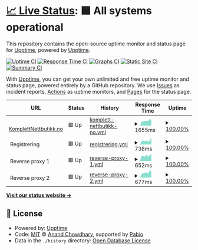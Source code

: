 # [📈 Live Status](https://upptime.github.io/upptime): <!--live status--> **🟩 All systems operational**

This repository contains the open-source uptime monitor and status page for [Upptime](https://upptime.js.org), powered by [Upptime](https://github.com/upptime/upptime).

[![Uptime CI](https://github.com/KomplettNettbutikk/status/workflows/Uptime%20CI/badge.svg)](https://github.com/KomplettNettbutikk/status/actions?query=workflow%3A%22Uptime+CI%22)
[![Response Time CI](https://github.com/KomplettNettbutikk/status/workflows/Response%20Time%20CI/badge.svg)](https://github.com/KomplettNettbutikk/status/actions?query=workflow%3A%22Response+Time+CI%22)
[![Graphs CI](https://github.com/KomplettNettbutikk/status/workflows/Graphs%20CI/badge.svg)](https://github.com/KomplettNettbutikk/status/actions?query=workflow%3A%22Graphs+CI%22)
[![Static Site CI](https://github.com/KomplettNettbutikk/status/workflows/Static%20Site%20CI/badge.svg)](https://github.com/KomplettNettbutikk/status/actions?query=workflow%3A%22Static+Site+CI%22)
[![Summary CI](https://github.com/KomplettNettbutikk/status/workflows/Summary%20CI/badge.svg)](https://github.com/KomplettNettbutikk/status/actions?query=workflow%3A%22Summary+CI%22)

With [Upptime](https://upptime.js.org), you can get your own unlimited and free uptime monitor and status page, powered entirely by a GitHub repository. We use [Issues](https://github.com/upptime/upptime/issues) as incident reports, [Actions](https://github.com/KomplettNettbutikk/status/actions) as uptime monitors, and [Pages](https://upptime.github.io/upptime) for the status page.

<!--start: status pages-->
<!-- This summary is generated by Upptime (https://github.com/upptime/upptime) -->
<!-- Do not edit this manually, your changes will be overwritten -->
<!-- prettier-ignore -->
| URL | Status | History | Response Time | Uptime |
| --- | ------ | ------- | ------------- | ------ |
| <img alt="" src="https://icons.duckduckgo.com/ip3/www.komplettnettbutikk.no.ico" height="13"> [KomplettNettbutikk.no](https://www.komplettnettbutikk.no) | 🟩 Up | [komplett-nettbutikk-no.yml](https://github.com/KomplettNettbutikk/status/commits/HEAD/history/komplett-nettbutikk-no.yml) | <details><summary><img alt="Response time graph" src="./graphs/komplett-nettbutikk-no/response-time-week.png" height="20"> 1655ms</summary><br><a href="https://status.komplettnettbutikk.no/history/komplett-nettbutikk-no"><img alt="Response time 1622" src="https://img.shields.io/endpoint?url=https%3A%2F%2Fraw.githubusercontent.com%2FKomplettNettbutikk%2Fstatus%2FHEAD%2Fapi%2Fkomplett-nettbutikk-no%2Fresponse-time.json"></a><br><a href="https://status.komplettnettbutikk.no/history/komplett-nettbutikk-no"><img alt="24-hour response time 1981" src="https://img.shields.io/endpoint?url=https%3A%2F%2Fraw.githubusercontent.com%2FKomplettNettbutikk%2Fstatus%2FHEAD%2Fapi%2Fkomplett-nettbutikk-no%2Fresponse-time-day.json"></a><br><a href="https://status.komplettnettbutikk.no/history/komplett-nettbutikk-no"><img alt="7-day response time 1655" src="https://img.shields.io/endpoint?url=https%3A%2F%2Fraw.githubusercontent.com%2FKomplettNettbutikk%2Fstatus%2FHEAD%2Fapi%2Fkomplett-nettbutikk-no%2Fresponse-time-week.json"></a><br><a href="https://status.komplettnettbutikk.no/history/komplett-nettbutikk-no"><img alt="30-day response time 1620" src="https://img.shields.io/endpoint?url=https%3A%2F%2Fraw.githubusercontent.com%2FKomplettNettbutikk%2Fstatus%2FHEAD%2Fapi%2Fkomplett-nettbutikk-no%2Fresponse-time-month.json"></a><br><a href="https://status.komplettnettbutikk.no/history/komplett-nettbutikk-no"><img alt="1-year response time 1622" src="https://img.shields.io/endpoint?url=https%3A%2F%2Fraw.githubusercontent.com%2FKomplettNettbutikk%2Fstatus%2FHEAD%2Fapi%2Fkomplett-nettbutikk-no%2Fresponse-time-year.json"></a></details> | <details><summary><a href="https://status.komplettnettbutikk.no/history/komplett-nettbutikk-no">100.00%</a></summary><a href="https://status.komplettnettbutikk.no/history/komplett-nettbutikk-no"><img alt="All-time uptime 99.99%" src="https://img.shields.io/endpoint?url=https%3A%2F%2Fraw.githubusercontent.com%2FKomplettNettbutikk%2Fstatus%2FHEAD%2Fapi%2Fkomplett-nettbutikk-no%2Fuptime.json"></a><br><a href="https://status.komplettnettbutikk.no/history/komplett-nettbutikk-no"><img alt="24-hour uptime 100.00%" src="https://img.shields.io/endpoint?url=https%3A%2F%2Fraw.githubusercontent.com%2FKomplettNettbutikk%2Fstatus%2FHEAD%2Fapi%2Fkomplett-nettbutikk-no%2Fuptime-day.json"></a><br><a href="https://status.komplettnettbutikk.no/history/komplett-nettbutikk-no"><img alt="7-day uptime 100.00%" src="https://img.shields.io/endpoint?url=https%3A%2F%2Fraw.githubusercontent.com%2FKomplettNettbutikk%2Fstatus%2FHEAD%2Fapi%2Fkomplett-nettbutikk-no%2Fuptime-week.json"></a><br><a href="https://status.komplettnettbutikk.no/history/komplett-nettbutikk-no"><img alt="30-day uptime 100.00%" src="https://img.shields.io/endpoint?url=https%3A%2F%2Fraw.githubusercontent.com%2FKomplettNettbutikk%2Fstatus%2FHEAD%2Fapi%2Fkomplett-nettbutikk-no%2Fuptime-month.json"></a><br><a href="https://status.komplettnettbutikk.no/history/komplett-nettbutikk-no"><img alt="1-year uptime 99.99%" src="https://img.shields.io/endpoint?url=https%3A%2F%2Fraw.githubusercontent.com%2FKomplettNettbutikk%2Fstatus%2FHEAD%2Fapi%2Fkomplett-nettbutikk-no%2Fuptime-year.json"></a></details>
| <img alt="" src="https://icons.duckduckgo.com/ip3/null.ico" height="13"> Registrering | 🟩 Up | [registrering.yml](https://github.com/KomplettNettbutikk/status/commits/HEAD/history/registrering.yml) | <details><summary><img alt="Response time graph" src="./graphs/registrering/response-time-week.png" height="20"> 738ms</summary><br><a href="https://status.komplettnettbutikk.no/history/registrering"><img alt="Response time 695" src="https://img.shields.io/endpoint?url=https%3A%2F%2Fraw.githubusercontent.com%2FKomplettNettbutikk%2Fstatus%2FHEAD%2Fapi%2Fregistrering%2Fresponse-time.json"></a><br><a href="https://status.komplettnettbutikk.no/history/registrering"><img alt="24-hour response time 1335" src="https://img.shields.io/endpoint?url=https%3A%2F%2Fraw.githubusercontent.com%2FKomplettNettbutikk%2Fstatus%2FHEAD%2Fapi%2Fregistrering%2Fresponse-time-day.json"></a><br><a href="https://status.komplettnettbutikk.no/history/registrering"><img alt="7-day response time 738" src="https://img.shields.io/endpoint?url=https%3A%2F%2Fraw.githubusercontent.com%2FKomplettNettbutikk%2Fstatus%2FHEAD%2Fapi%2Fregistrering%2Fresponse-time-week.json"></a><br><a href="https://status.komplettnettbutikk.no/history/registrering"><img alt="30-day response time 698" src="https://img.shields.io/endpoint?url=https%3A%2F%2Fraw.githubusercontent.com%2FKomplettNettbutikk%2Fstatus%2FHEAD%2Fapi%2Fregistrering%2Fresponse-time-month.json"></a><br><a href="https://status.komplettnettbutikk.no/history/registrering"><img alt="1-year response time 695" src="https://img.shields.io/endpoint?url=https%3A%2F%2Fraw.githubusercontent.com%2FKomplettNettbutikk%2Fstatus%2FHEAD%2Fapi%2Fregistrering%2Fresponse-time-year.json"></a></details> | <details><summary><a href="https://status.komplettnettbutikk.no/history/registrering">100.00%</a></summary><a href="https://status.komplettnettbutikk.no/history/registrering"><img alt="All-time uptime 100.00%" src="https://img.shields.io/endpoint?url=https%3A%2F%2Fraw.githubusercontent.com%2FKomplettNettbutikk%2Fstatus%2FHEAD%2Fapi%2Fregistrering%2Fuptime.json"></a><br><a href="https://status.komplettnettbutikk.no/history/registrering"><img alt="24-hour uptime 100.00%" src="https://img.shields.io/endpoint?url=https%3A%2F%2Fraw.githubusercontent.com%2FKomplettNettbutikk%2Fstatus%2FHEAD%2Fapi%2Fregistrering%2Fuptime-day.json"></a><br><a href="https://status.komplettnettbutikk.no/history/registrering"><img alt="7-day uptime 100.00%" src="https://img.shields.io/endpoint?url=https%3A%2F%2Fraw.githubusercontent.com%2FKomplettNettbutikk%2Fstatus%2FHEAD%2Fapi%2Fregistrering%2Fuptime-week.json"></a><br><a href="https://status.komplettnettbutikk.no/history/registrering"><img alt="30-day uptime 100.00%" src="https://img.shields.io/endpoint?url=https%3A%2F%2Fraw.githubusercontent.com%2FKomplettNettbutikk%2Fstatus%2FHEAD%2Fapi%2Fregistrering%2Fuptime-month.json"></a><br><a href="https://status.komplettnettbutikk.no/history/registrering"><img alt="1-year uptime 100.00%" src="https://img.shields.io/endpoint?url=https%3A%2F%2Fraw.githubusercontent.com%2FKomplettNettbutikk%2Fstatus%2FHEAD%2Fapi%2Fregistrering%2Fuptime-year.json"></a></details>
| <img alt="" src="https://icons.duckduckgo.com/ip3/null.ico" height="13"> Reverse proxy 1 | 🟩 Up | [reverse-proxy-1.yml](https://github.com/KomplettNettbutikk/status/commits/HEAD/history/reverse-proxy-1.yml) | <details><summary><img alt="Response time graph" src="./graphs/reverse-proxy-1/response-time-week.png" height="20"> 652ms</summary><br><a href="https://status.komplettnettbutikk.no/history/reverse-proxy-1"><img alt="Response time 653" src="https://img.shields.io/endpoint?url=https%3A%2F%2Fraw.githubusercontent.com%2FKomplettNettbutikk%2Fstatus%2FHEAD%2Fapi%2Freverse-proxy-1%2Fresponse-time.json"></a><br><a href="https://status.komplettnettbutikk.no/history/reverse-proxy-1"><img alt="24-hour response time 845" src="https://img.shields.io/endpoint?url=https%3A%2F%2Fraw.githubusercontent.com%2FKomplettNettbutikk%2Fstatus%2FHEAD%2Fapi%2Freverse-proxy-1%2Fresponse-time-day.json"></a><br><a href="https://status.komplettnettbutikk.no/history/reverse-proxy-1"><img alt="7-day response time 652" src="https://img.shields.io/endpoint?url=https%3A%2F%2Fraw.githubusercontent.com%2FKomplettNettbutikk%2Fstatus%2FHEAD%2Fapi%2Freverse-proxy-1%2Fresponse-time-week.json"></a><br><a href="https://status.komplettnettbutikk.no/history/reverse-proxy-1"><img alt="30-day response time 660" src="https://img.shields.io/endpoint?url=https%3A%2F%2Fraw.githubusercontent.com%2FKomplettNettbutikk%2Fstatus%2FHEAD%2Fapi%2Freverse-proxy-1%2Fresponse-time-month.json"></a><br><a href="https://status.komplettnettbutikk.no/history/reverse-proxy-1"><img alt="1-year response time 653" src="https://img.shields.io/endpoint?url=https%3A%2F%2Fraw.githubusercontent.com%2FKomplettNettbutikk%2Fstatus%2FHEAD%2Fapi%2Freverse-proxy-1%2Fresponse-time-year.json"></a></details> | <details><summary><a href="https://status.komplettnettbutikk.no/history/reverse-proxy-1">100.00%</a></summary><a href="https://status.komplettnettbutikk.no/history/reverse-proxy-1"><img alt="All-time uptime 99.98%" src="https://img.shields.io/endpoint?url=https%3A%2F%2Fraw.githubusercontent.com%2FKomplettNettbutikk%2Fstatus%2FHEAD%2Fapi%2Freverse-proxy-1%2Fuptime.json"></a><br><a href="https://status.komplettnettbutikk.no/history/reverse-proxy-1"><img alt="24-hour uptime 100.00%" src="https://img.shields.io/endpoint?url=https%3A%2F%2Fraw.githubusercontent.com%2FKomplettNettbutikk%2Fstatus%2FHEAD%2Fapi%2Freverse-proxy-1%2Fuptime-day.json"></a><br><a href="https://status.komplettnettbutikk.no/history/reverse-proxy-1"><img alt="7-day uptime 100.00%" src="https://img.shields.io/endpoint?url=https%3A%2F%2Fraw.githubusercontent.com%2FKomplettNettbutikk%2Fstatus%2FHEAD%2Fapi%2Freverse-proxy-1%2Fuptime-week.json"></a><br><a href="https://status.komplettnettbutikk.no/history/reverse-proxy-1"><img alt="30-day uptime 100.00%" src="https://img.shields.io/endpoint?url=https%3A%2F%2Fraw.githubusercontent.com%2FKomplettNettbutikk%2Fstatus%2FHEAD%2Fapi%2Freverse-proxy-1%2Fuptime-month.json"></a><br><a href="https://status.komplettnettbutikk.no/history/reverse-proxy-1"><img alt="1-year uptime 99.98%" src="https://img.shields.io/endpoint?url=https%3A%2F%2Fraw.githubusercontent.com%2FKomplettNettbutikk%2Fstatus%2FHEAD%2Fapi%2Freverse-proxy-1%2Fuptime-year.json"></a></details>
| <img alt="" src="https://icons.duckduckgo.com/ip3/null.ico" height="13"> Reverse proxy 2 | 🟩 Up | [reverse-proxy-2.yml](https://github.com/KomplettNettbutikk/status/commits/HEAD/history/reverse-proxy-2.yml) | <details><summary><img alt="Response time graph" src="./graphs/reverse-proxy-2/response-time-week.png" height="20"> 677ms</summary><br><a href="https://status.komplettnettbutikk.no/history/reverse-proxy-2"><img alt="Response time 615" src="https://img.shields.io/endpoint?url=https%3A%2F%2Fraw.githubusercontent.com%2FKomplettNettbutikk%2Fstatus%2FHEAD%2Fapi%2Freverse-proxy-2%2Fresponse-time.json"></a><br><a href="https://status.komplettnettbutikk.no/history/reverse-proxy-2"><img alt="24-hour response time 848" src="https://img.shields.io/endpoint?url=https%3A%2F%2Fraw.githubusercontent.com%2FKomplettNettbutikk%2Fstatus%2FHEAD%2Fapi%2Freverse-proxy-2%2Fresponse-time-day.json"></a><br><a href="https://status.komplettnettbutikk.no/history/reverse-proxy-2"><img alt="7-day response time 677" src="https://img.shields.io/endpoint?url=https%3A%2F%2Fraw.githubusercontent.com%2FKomplettNettbutikk%2Fstatus%2FHEAD%2Fapi%2Freverse-proxy-2%2Fresponse-time-week.json"></a><br><a href="https://status.komplettnettbutikk.no/history/reverse-proxy-2"><img alt="30-day response time 633" src="https://img.shields.io/endpoint?url=https%3A%2F%2Fraw.githubusercontent.com%2FKomplettNettbutikk%2Fstatus%2FHEAD%2Fapi%2Freverse-proxy-2%2Fresponse-time-month.json"></a><br><a href="https://status.komplettnettbutikk.no/history/reverse-proxy-2"><img alt="1-year response time 615" src="https://img.shields.io/endpoint?url=https%3A%2F%2Fraw.githubusercontent.com%2FKomplettNettbutikk%2Fstatus%2FHEAD%2Fapi%2Freverse-proxy-2%2Fresponse-time-year.json"></a></details> | <details><summary><a href="https://status.komplettnettbutikk.no/history/reverse-proxy-2">100.00%</a></summary><a href="https://status.komplettnettbutikk.no/history/reverse-proxy-2"><img alt="All-time uptime 99.99%" src="https://img.shields.io/endpoint?url=https%3A%2F%2Fraw.githubusercontent.com%2FKomplettNettbutikk%2Fstatus%2FHEAD%2Fapi%2Freverse-proxy-2%2Fuptime.json"></a><br><a href="https://status.komplettnettbutikk.no/history/reverse-proxy-2"><img alt="24-hour uptime 100.00%" src="https://img.shields.io/endpoint?url=https%3A%2F%2Fraw.githubusercontent.com%2FKomplettNettbutikk%2Fstatus%2FHEAD%2Fapi%2Freverse-proxy-2%2Fuptime-day.json"></a><br><a href="https://status.komplettnettbutikk.no/history/reverse-proxy-2"><img alt="7-day uptime 100.00%" src="https://img.shields.io/endpoint?url=https%3A%2F%2Fraw.githubusercontent.com%2FKomplettNettbutikk%2Fstatus%2FHEAD%2Fapi%2Freverse-proxy-2%2Fuptime-week.json"></a><br><a href="https://status.komplettnettbutikk.no/history/reverse-proxy-2"><img alt="30-day uptime 100.00%" src="https://img.shields.io/endpoint?url=https%3A%2F%2Fraw.githubusercontent.com%2FKomplettNettbutikk%2Fstatus%2FHEAD%2Fapi%2Freverse-proxy-2%2Fuptime-month.json"></a><br><a href="https://status.komplettnettbutikk.no/history/reverse-proxy-2"><img alt="1-year uptime 99.99%" src="https://img.shields.io/endpoint?url=https%3A%2F%2Fraw.githubusercontent.com%2FKomplettNettbutikk%2Fstatus%2FHEAD%2Fapi%2Freverse-proxy-2%2Fuptime-year.json"></a></details>

<!--end: status pages-->

[**Visit our status website →**](https://upptime.github.io/upptime)

## 📄 License

- Powered by: [Upptime](https://github.com/upptime/upptime)
- Code: [MIT](./LICENSE) © [Anand Chowdhary](https://anandchowdhary.com), supported by [Pabio](https://pabio.com)
- Data in the `./history` directory: [Open Database License](https://opendatacommons.org/licenses/odbl/1-0/)
